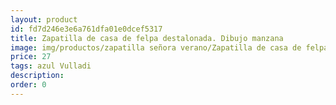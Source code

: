 ```yaml
---
layout: product
id: fd7d246e3e6a761dfa01e0dcef5317
title: Zapatilla de casa de felpa destalonada. Dibujo manzana
image: img/productos/zapatilla señora verano/Zapatilla de casa de felpa destalonada. Dibujo manzana=27=azul Vulladi.webp
price: 27
tags: azul Vulladi
description: 
order: 0
---
```


